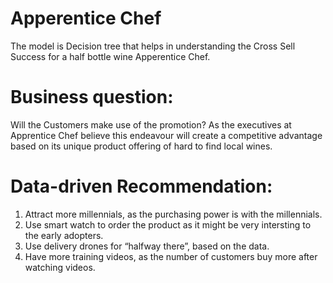 # Apperentice Chef
 The model is Decision tree that helps in understanding the Cross Sell Success for a half bottle wine Apperentice Chef.

# Business question:

Will the Customers make use of the promotion? As the executives at Apprentice Chef believe this endeavour will create 
a competitive advantage based on its unique product offering of hard to find local wines. 


# Data-driven Recommendation:  
1. Attract more millennials, as the purchasing power is with the millennials. 
2. Use smart watch to order the product as it might be very intersting to the early adopters.
3. Use delivery drones for “halfway there”, based on the data. 
4. Have more training videos, as the number of customers buy more after watching videos.    
